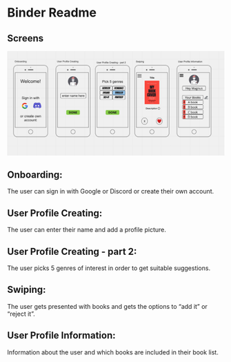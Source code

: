 # Binder Readme

## Screens

![alt text](screens.png)

## Onboarding:
The user can sign in with Google or Discord or create their own account.

## User Profile Creating:
The user can enter their name and add a profile picture.

## User Profile Creating - part 2:
The user picks 5 genres of interest in order to get suitable suggestions.

## Swiping:
The user gets presented with books and gets the options to “add it” or “reject it”.

## User Profile Information:
Information about the user and which books are included in their book list.

